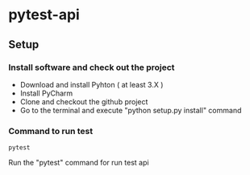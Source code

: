 # pytest-api

## Setup

### Install software and check out the project
- Download and install Pyhton ( at least 3.X )
- Install PyCharm
- Clone and checkout the github project 
- Go to the terminal and execute "python setup.py install" command
  
### Command to run test 
```
pytest
```
Run the "pytest" command for run test api
